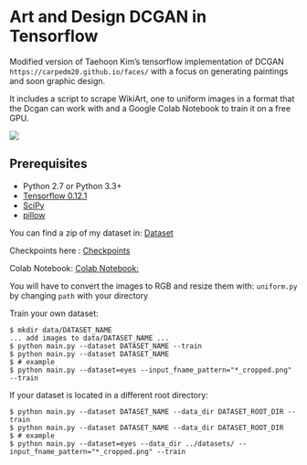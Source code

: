 # Art and Design DCGAN in Tensorflow

Modified version of Taehoon Kim’s tensorflow implementation of DCGAN `https://carpedm20.github.io/faces/` with a focus on generating paintings and soon graphic design.

It includes a script to scrape WikiArt, one to uniform images in a format that the Dcgan can work with and a Google Colab Notebook to train it on a free GPU.

![](https://pbs.twimg.com/media/DdvgUjdVwAAyANO.jpg:large)

## Prerequisites

- Python 2.7 or Python 3.3+
- [Tensorflow 0.12.1](https://github.com/tensorflow/tensorflow/tree/r0.12)
- [SciPy](http://www.scipy.org/install.html)
- [pillow](https://github.com/python-pillow/Pillow)

You can find a zip of my dataset in: [Dataset](https://drive.google.com/open?id=17Cm2352V9G1tR4kii5yHI_KUkevLC67_)


Checkpoints here : [Checkpoints](https://drive.google.com/open?id=1yABe4LsWeDQz5p5IO2AYJPosGOgqtD2Z)


Colab Notebook: [Colab Notebook:](https://colab.research.google.com/drive/18RglimpA1JH7bRbTXtxx9fAbDl60sFVQ#scrollTo=YLBwMdxMW3PR)


You will have to convert the images to RGB and resize them with: `uniform.py` by changing `path` with your directory

Train your own dataset:

    $ mkdir data/DATASET_NAME
    ... add images to data/DATASET_NAME ...
    $ python main.py --dataset DATASET_NAME --train
    $ python main.py --dataset DATASET_NAME
    $ # example
    $ python main.py --dataset=eyes --input_fname_pattern="*_cropped.png" --train

If your dataset is located in a different root directory:

    $ python main.py --dataset DATASET_NAME --data_dir DATASET_ROOT_DIR --train
    $ python main.py --dataset DATASET_NAME --data_dir DATASET_ROOT_DIR
    $ # example
    $ python main.py --dataset=eyes --data_dir ../datasets/ --input_fname_pattern="*_cropped.png" --train
    


